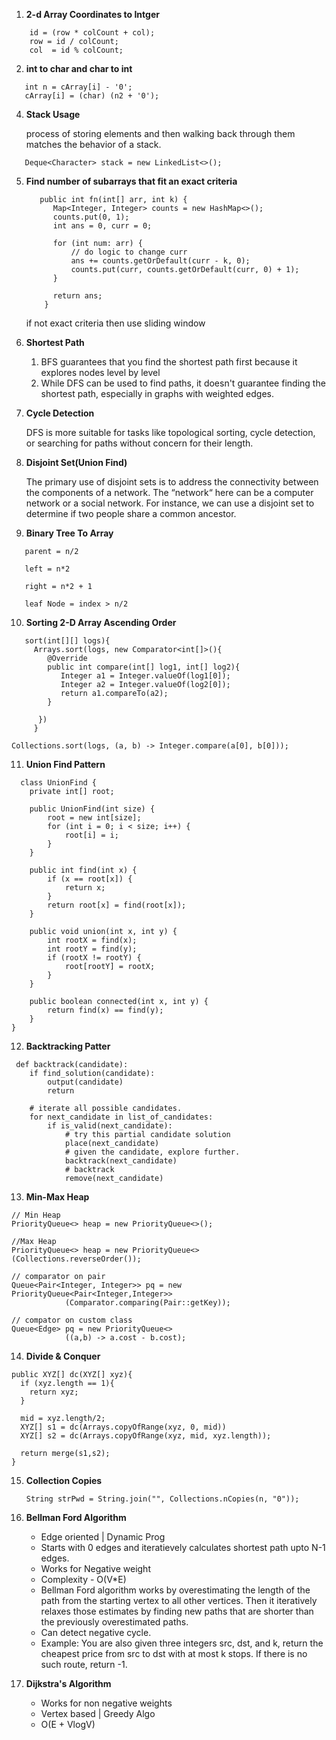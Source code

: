  1. **2-d Array Coordinates to Intger**

```
    id = (row * colCount + col); 
    row = id / colCount;
    col  = id % colCount;
```


2. **int to char and char to int**

```
   int n = cArray[i] - '0';
   cArray[i] = (char) (n2 + '0');
```

4. **Stack Usage**

   process of storing elements and then walking back through them matches the behavior of a stack.
```
   Deque<Character> stack = new LinkedList<>();
```

5. **Find number of subarrays that fit an exact criteria**

   ```
      public int fn(int[] arr, int k) {
         Map<Integer, Integer> counts = new HashMap<>();
         counts.put(0, 1);
         int ans = 0, curr = 0;
     
         for (int num: arr) {
             // do logic to change curr
             ans += counts.getOrDefault(curr - k, 0);
             counts.put(curr, counts.getOrDefault(curr, 0) + 1);
         }
     
         return ans;
       }
   ```

   if not exact criteria then use sliding window

7. **Shortest Path**

   1. BFS guarantees that you find the shortest path first because it explores nodes level by level
   2. While DFS can be used to find paths, it doesn't guarantee finding the shortest path, especially in graphs with weighted edges.


8. **Cycle Detection**
   
   DFS is more suitable for tasks like topological sorting, cycle detection, or searching for paths without concern for their length.

9. **Disjoint Set(Union Find)**
   
   The primary use of disjoint sets is to address the connectivity between the components of a network. The “network“ here can be a computer network or a social network. For instance, we can use a disjoint set to determine if two people share a common ancestor.

10. **Binary Tree To Array**

```
   parent = n/2
   
   left = n*2
   
   right = n*2 + 1

   leaf Node = index > n/2
```

10. **Sorting 2-D Array Ascending Order**
    
```    
   sort(int[][] logs){
     Arrays.sort(logs, new Comparator<int[]>(){
        @Override
        public int compare(int[] log1, int[] log2){
           Integer a1 = Integer.valueOf(log1[0]);
           Integer a2 = Integer.valueOf(log2[0]);
           return a1.compareTo(a2);
        }
        
      })
     }
   ```

```
Collections.sort(logs, (a, b) -> Integer.compare(a[0], b[0]));

```

11. **Union Find Pattern**

```
  class UnionFind {
    private int[] root;

    public UnionFind(int size) {
        root = new int[size];
        for (int i = 0; i < size; i++) {
            root[i] = i;
        }
    }

    public int find(int x) {
        if (x == root[x]) {
            return x;
        }
        return root[x] = find(root[x]);
    }

    public void union(int x, int y) {
        int rootX = find(x);
        int rootY = find(y);
        if (rootX != rootY) {
            root[rootY] = rootX;
        }
    }

    public boolean connected(int x, int y) {
        return find(x) == find(y);
    }
}
```

12. **Backtracking Patter**

```
 def backtrack(candidate):
    if find_solution(candidate):
        output(candidate)
        return
    
    # iterate all possible candidates.
    for next_candidate in list_of_candidates:
        if is_valid(next_candidate):
            # try this partial candidate solution
            place(next_candidate)
            # given the candidate, explore further.
            backtrack(next_candidate)
            # backtrack
            remove(next_candidate)
```

13. **Min-Max Heap**

```
// Min Heap
PriorityQueue<> heap = new PriorityQueue<>();

//Max Heap
PriorityQueue<> heap = new PriorityQueue<>(Collections.reverseOrder());

// comparator on pair
Queue<Pair<Integer, Integer>> pq = new PriorityQueue<Pair<Integer,Integer>>
            (Comparator.comparing(Pair::getKey));

// compator on custom class
Queue<Edge> pq = new PriorityQueue<>
            ((a,b) -> a.cost - b.cost);

```   

14. **Divide & Conquer**
```
public XYZ[] dc(XYZ[] xyz){
  if (xyz.length == 1){
    return xyz;
  }

  mid = xyz.length/2;
  XYZ[] s1 = dc(Arrays.copyOfRange(xyz, 0, mid))
  XYZ[] s2 = dc(Arrays.copyOfRange(xyz, mid, xyz.length));

  return merge(s1,s2);
}
```

15. **Collection Copies**
    ```
    String strPwd = String.join("", Collections.nCopies(n, "0"));
    ```

16. **Bellman Ford Algorithm**
    - Edge oriented | Dynamic Prog
    - Starts with 0 edges and iteratievely calculates shortest path upto N-1 edges. 
    - Works for Negative weight
    - Complexity - O(V*E)
    - Bellman Ford algorithm works by overestimating the length of the path from the starting vertex to all   other vertices. Then it iteratively relaxes those estimates by finding new paths that are shorter than the previously overestimated paths.
    - Can detect negative cycle.
    - Example: You are also given three integers src, dst, and k, return the cheapest price from src to dst with at most k stops. If there is no such route, return -1.
   
17. **Dijkstra's Algorithm**
    - Works for non negative weights
    - Vertex based | Greedy Algo
    - O(E + VlogV)

